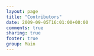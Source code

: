 ```yaml
---
layout: page
title: "Contributors"
date: 2009-09-05T16:01:00+00:00
comments: true
sharing: true
footer: true
group: Main
---
```


